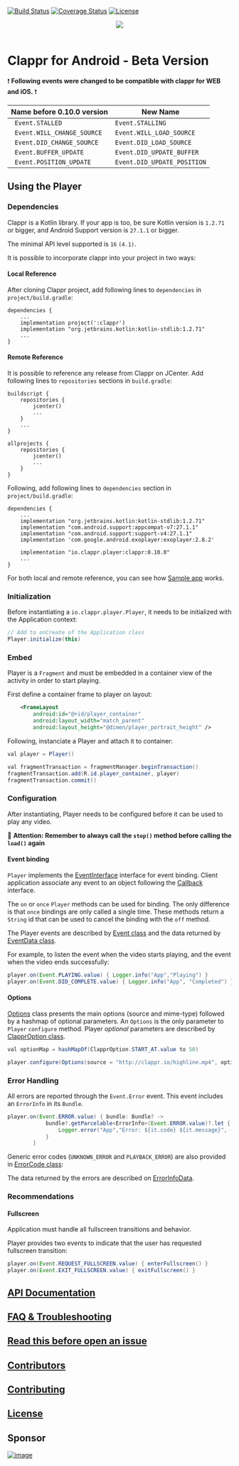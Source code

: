 [![Build Status](https://travis-ci.org/clappr/clappr-android.svg?branch=master)](https://travis-ci.org/clappr/clappr-android)
[![Coverage Status](https://coveralls.io/repos/clappr/clappr-android/badge.svg?branch=master)](https://coveralls.io/r/clappr/clappr-android?branch=master)
[![License](https://img.shields.io/badge/license-BSD--3--Clause-blue.svg)](https://img.shields.io/badge/license-BSD--3--Clause-blue.svg)

<div align=center>
<img src="https://cloud.githubusercontent.com/assets/244265/6373134/a845eb50-bce7-11e4-80f2-592ba29972ab.png"><br><br>
</div>

# Clappr for Android - Beta Version

:exclamation: **Following events were changed to be compatible with clappr for WEB and iOS.** :exclamation:

| Name before 0.10.0 version | New Name |
|--------------------|-----------|
|` Event.STALLED` | `Event.STALLING`|
|` Event.WILL_CHANGE_SOURCE` | `Event.WILL_LOAD_SOURCE`|
|` Event.DID_CHANGE_SOURCE` | `Event.DID_LOAD_SOURCE`|
|` Event.BUFFER_UPDATE` | `Event.DID_UPDATE_BUFFER`|
|` Event.POSITION_UPDATE` | `Event.DID_UPDATE_POSITION`|


## Using the Player

### Dependencies

Clappr is a Kotlin library. If your app is too, be sure Kotlin version is `1.2.71` or bigger, and Android Support version is `27.1.1` or bigger.

The minimal API level supported is `16` `(4.1)`.

It is possible to incorporate clappr into your project in two ways:

#### Local Reference

After cloning Clappr project, add following lines to `dependencies` in `project/build.gradle`:
```
dependencies {
    ...
    implementation project(':clappr')
    implementation "org.jetbrains.kotlin:kotlin-stdlib:1.2.71"
    ...
}
```

#### Remote Reference

It is possible to reference any release from Clappr on JCenter. 
Add following lines to `repositories` sections in `build.gradle`:
```
buildscript {
    repositories {
        jcenter()
        ...
    }
    ...
}

allprojects {
    repositories {
        jcenter()
        ...
    }
}
```

Following, add following lines to `dependencies` section in `project/build.gradle`:
```
dependencies {
    ...
    implementation "org.jetbrains.kotlin:kotlin-stdlib:1.2.71"
    implementation "com.android.support:appcompat-v7:27.1.1"
    implementation "com.android.support:support-v4:27.1.1"
    implementation 'com.google.android.exoplayer:exoplayer:2.8.2'

    implementation "io.clappr.player:clappr:0.10.0"
    ...
}
```

For both local and remote reference, you can see how [Sample app](app/) works.

### Initialization

Before instantiating a `io.clappr.player.Player`, it needs to be initialized with the Application context:

``` java
// Add to onCreate of the Application class
Player.initialize(this)
```

### Embed

Player is a `Fragment` and must be embedded in a container view of the activity in order to start playing.

First define a container frame to player on layout:
```xml
    <FrameLayout
        android:id="@+id/player_container"
        android:layout_width="match_parent"
        android:layout_height="@dimen/player_portrait_height" />
```

Following, instanciate a Player and attach it to container:
``` java
val player = Player()

val fragmentTransaction = fragmentManager.beginTransaction()
fragmentTransaction.add(R.id.player_container, player)
fragmentTransaction.commit()
```

### Configuration

After instantiating, Player needs to be configured before it can be used to play any video.

:red_circle: **Attention: Remember to always call the `stop()` method before calling the `load()` again**

#### Event binding

`Player` implements the [EventInterface](doc/clappr/io.clappr.player.base/-event-interface/index.md) interface for event binding. Client application associate any event to an object following the [Callback](doc/clappr/io.clappr.player.base/-callback/index.md) interface.

The `on` or `once` `Player` methods can be used for binding. The only difference is that `once` bindings are only called a single time. These methods return a `String` id that can be used to cancel the binding with the `off` method.

The Player events are described by [Event class](doc/clappr/io.clappr.player.base/-event/index.md) and the data returned by [EventData class](doc/clappr/io.clappr.player.base/-event-data/index.md).

For example, to listen the event when the video starts playing, and the event when the video ends successfully: 
``` java
player.on(Event.PLAYING.value) { Logger.info("App","Playing") }
player.on(Event.DID_COMPLETE.value) { Logger.info("App", "Completed") }
```

#### Options

[Options](doc/clappr/io.clappr.player.base/-options/index.md) class presents the main options (source and mime-type) followed by a hashmap of optional parameters. An `Options` is the only parameter to `Player` `configure` method. Player *optional* parameters are described by [ClapprOption class](doc/clappr/io.clappr.player.base/-clappr-option/index.md).

``` java
val optionMap = hashMapOf(ClapprOption.START_AT.value to 50)

player.configure(Options(source = "http://clappr.io/highline.mp4", options = optionMap))
```

### Error Handling

All errors are reported through the `Event.Error` event. This event includes an `ErrorInfo` in its `Bundle`.
``` java
player.on(Event.ERROR.value) { bundle: Bundle? ->
            bundle?.getParcelable<ErrorInfo>(Event.ERROR.value)?.let {
                Logger.error("App","Error: ${it.code} ${it.message}", (it.extras?.getSerializable(ErrorInfoData.EXCEPTION.value) as? Exception))
            }
        }
```

Generic error codes (`UNKNOWN_ERROR` and `PLAYBACK_ERROR`) are also provided in [ErrorCode class](doc/clappr/io.clappr.player.base/-error-code/index.md):

The data returned by the errors are described on [ErrorInfoData](doc/clappr/io.clappr.player.base/-error-info-data/index.md).


### Recommendations
#### Fullscreen

Application must handle all fullscreen transitions and behavior.

Player provides two events to indicate that the user has requested fullscreen transition:
``` java
player.on(Event.REQUEST_FULLSCREEN.value) { enterFullscreen() }
player.on(Event.EXIT_FULLSCREEN.value) { exitFullscreen() }
```

## [API Documentation](doc/clappr/index.md)

## [FAQ & Troubleshooting](doc/TROUBLESHOOTING.md)

## [Read this before open an issue](doc/BEFORE_OPEN_AN_ISSUE.md)

## [Contributors](https://github.com/clappr/clappr-android/graphs/contributors)

## [Contributing](doc/CONTRIBUTING.md)

## [License](LICENSE)

## Sponsor

[![image](https://cloud.githubusercontent.com/assets/244265/5900100/ef156258-a54b-11e4-9862-7e5851ed9b81.png)](http://globo.com)
